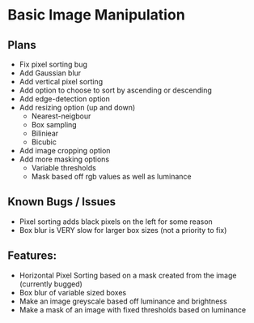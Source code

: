 # Basic Image Manipulation

## Plans
- Fix pixel sorting bug
- Add Gaussian blur
- Add vertical pixel sorting
- Add option to choose to sort by ascending or descending
- Add edge-detection option
- Add resizing option (up and down)
    - Nearest-neigbour
    - Box sampling
    - Biliniear
    - Bicubic
- Add image cropping option
- Add more masking options
    - Variable thresholds
    - Mask based off rgb values as well as luminance

## Known Bugs / Issues
- Pixel sorting adds black pixels on the left for some reason
- Box blur is VERY slow for larger box sizes (not a priority to fix)

## Features:
- Horizontal Pixel Sorting based on a mask created from the image (currently bugged)
- Box blur of variable sized boxes
- Make an image greyscale based off luminance and brightness
- Make a mask of an image with fixed thresholds based on luminance 